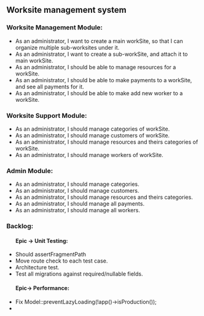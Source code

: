 <h2>Worksite management system</h2>

<h3>Worksite Management Module:</h3>
<ul>
<li>
As an administrator, I want to create a main workSite,
so that I can organize multiple sub-worksites under it.
</li>
<li>
As an administrator, I want to create a sub-workSite,
and attach it to main workSite.
</li>
<li>
As an administrator, I should be able to manage 
resources for a workSite.
</li>
<li>
As an administrator, I should be able to make 
payments to a workSite, and see all payments for it.
</li>
<li>
As an administrator, I should be able to make 
add new worker to a workSite.
</li>
</ul>

<h3>Worksite Support Module:</h3>
<ul>
<li>
As an administrator, I should manage categories
of workSite.
</li>
<li>
As an administrator, I should manage customers of workSite.
</li>
<li>
As an administrator, I should manage resources and theirs categories of workSite.
</li>
<li>
As an administrator, I should manage workers of workSite.
</li>
</ul>
<h3>Admin Module:</h3>
<ul>
<li>
As an administrator, I should manage categories.
</li>
<li>
As an administrator, I should manage customers.
</li>
<li>
As an administrator, I should manage resources and theirs categories.
</li>
<li>
As an administrator, I should manage all payments.
</li>
<li>
As an administrator, I should manage all workers.
</li>
</ul>
<h3>Backlog:</h3>
<ul>
<h4>Epic -> Unit Testing:</h4>
<li>
Should assertFragmentPath
</li>
<li>
Move route check to each test case.
</li>
<li>
Architecture test.
</li>
<li>
Test all migrations against required/nullable fields.
</li>
<h4>Epic-> Performance:</h4>
<li>
Fix Model::preventLazyLoading(!app()->isProduction());
</li>
<li></li>
</ul>


